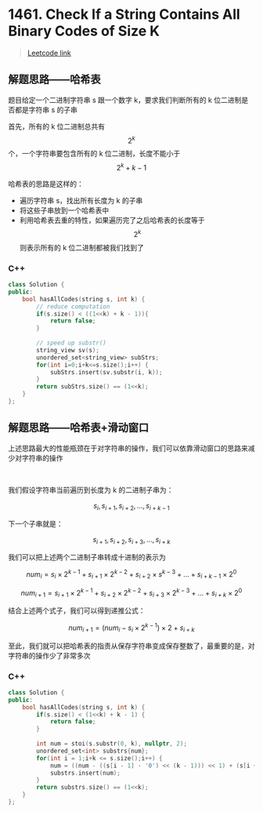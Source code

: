 # 1461. Check If a String Contains All Binary Codes of Size K

> [Leetcode link](https://leetcode.com/problems/check-if-a-string-contains-all-binary-codes-of-size-k/)



## 解题思路——哈希表

题目给定一个二进制字符串 s 跟一个数字 k，要求我们判断所有的 k 位二进制是否都是字符串 s 的子串

首先，所有的 k 位二进制总共有 $$2^k$$ 个，一个字符串要包含所有的 k 位二进制，长度不能小于 $$2^k + k - 1$$ 

哈希表的思路是这样的：

- 遍历字符串 s，找出所有长度为 k 的子串
- 将这些子串放到一个哈希表中
- 利用哈希表去重的特性，如果遍历完了之后哈希表的长度等于 $$2 ^ k$$ 则表示所有的 k 位二进制都被我们找到了



### C++

```cpp
class Solution {
public:
    bool hasAllCodes(string s, int k) {
      	// reduce computation
        if(s.size() < ((1<<k) + k - 1)){
            return false;
        }
        
        // speed up substr()
        string_view sv(s);
        unordered_set<string_view> subStrs;
        for(int i=0;i+k<=s.size();i++) {
            subStrs.insert(sv.substr(i, k));
        }
        return subStrs.size() == (1<<k);
    }
};
```





##  解题思路——哈希表+滑动窗口

上述思路最大的性能瓶颈在于对字符串的操作，我们可以依靠滑动窗口的思路来减少对字符串的操作

<br />

我们假设字符串当前遍历到长度为 k 的二进制子串为：

$$ s_i, s_{i+1},s_{i+2}, ..., s_{i+k-1} $$

下一个子串就是：

$$s_{i+1},s_{i+2}, s_{i+3}, ..., s_{i+k} $$

我们可以把上述两个二进制子串转成十进制的表示为

$$num_i = s_i \times 2^{k-1} + s_{i+1} \times 2^{k-2} + s_{i+2} \times s^{k-3} + ... + s_{i+k-1} \times 2^0 $$

$$num_{i+1} = s_{i+1} \times 2^{k-1} + s_{i+2} \times 2^{k-2} + s_{i+3} \times 2^{k-3} +... + s_{i+k} \times 2^0 $$

结合上述两个式子，我们可以得到递推公式：

$$num_{i+1} = (num_i - s_i \times 2^{k-1}) \times 2 + s_{i+k}  $$

至此，我们就可以把哈希表的指责从保存字符串变成保存整数了，最重要的是，对字符串的操作少了非常多次



### C++

```cpp
class Solution {
public:
    bool hasAllCodes(string s, int k) {
        if(s.size() < (1<<k) + k - 1) {
            return false;
        }
        
        int num = stoi(s.substr(0, k), nullptr, 2);
        unordered_set<int> substrs{num};
        for(int i = 1;i+k <= s.size();i++) {
            num = ((num - ((s[i - 1] - '0') << (k - 1))) << 1) + (s[i + k - 1] - '0');
            substrs.insert(num);
        }
        return substrs.size() == (1<<k);
    }
};
```

